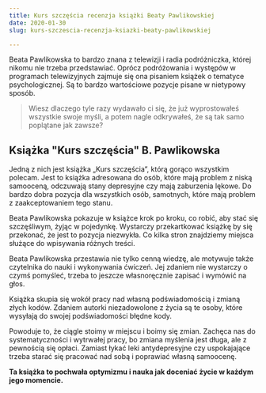 ```yaml
---
title: Kurs szczęścia recenzja książki Beaty Pawlikowskiej
date: 2020-01-30
slug: kurs-szczescia-recenzja-ksiazki-beaty-pawlikowskiej

---
```

Beata Pawlikowska to bardzo znana z telewizji i radia podróżniczka, której nikomu nie trzeba przedstawiać. Oprócz podróżowania i występów w programach telewizyjnych zajmuje się ona pisaniem książek o tematyce psychologicznej. Są to bardzo wartościowe pozycje pisane w nietypowy sposób. 

> Wiesz dlaczego tyle razy wydawało ci się, że już wyprostowałeś wszystkie swoje myśli, a potem nagle odkrywałeś, że są tak samo poplątane jak zawsze?

## Książka "Kurs szczęścia" B. Pawlikowska

Jedną z nich jest książka „Kurs szczęścia”, którą gorąco wszystkim polecam. Jest to książka adresowana do osób, które mają problem z niską samooceną, odczuwają stany depresyjne czy mają zaburzenia lękowe. Do bardzo dobra pozycja dla wszystkich osób, samotnych, które mają problem z zaakceptowaniem tego stanu. 

Beata Pawlikowska pokazuje w książce krok po kroku, co robić, aby stać się szczęśliwym, żyjąc w pojedynkę. Wystarczy przekartkować książkę by się przekonać, że jest to pozycja niezwykła. Co kilka stron znajdziemy miejsca służące do wpisywania różnych treści. 

Beata Pawlikowska przestawia nie tylko cenną wiedzę, ale motywuje także czytelnika do nauki i wykonywania ćwiczeń. Jej zdaniem nie wystarczy o czymś pomyśleć, trzeba to jeszcze własnoręcznie zapisać i wymówić na głos. 

Książka skupia się wokół pracy nad własną podświadomością i zmianą złych kodów. Zdaniem autorki niezadowolone z życia są te osoby, które wysyłają do swojej podświadomości błędne kody. 

Powoduje to, że ciągle stoimy w miejscu i boimy się zmian. Zachęca nas do systematyczności i wytrwałej pracy, bo zmiana myślenia jest długa, ale z pewnością się opłaci. Zamiast łykać leki antydepresyjne czy uspokajające trzeba starać się pracować nad sobą i poprawiać własną samoocenę. 

**Ta książka to pochwała optymizmu i nauka jak doceniać życie w każdym jego momencie.**